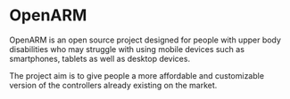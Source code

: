 # OpenARM
OpenARM is an open source project designed for people with upper body disabilities who may struggle with using mobile devices such as smartphones, tablets as well as desktop devices.

The project aim is to give people a more affordable and customizable version of the controllers already existing on the market.
